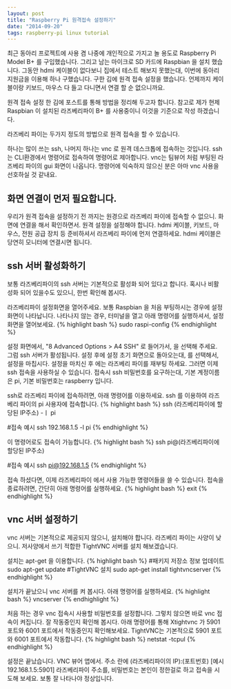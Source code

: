 ```yaml
---
layout: post
title: "Raspberry Pi 원격접속 설정하기"
date: "2014-09-20"
tags: raspberry-pi linux tutorial
---
```


최근 동아리 프로젝트에 사용 겸 나중에 개인적으로 가지고 놀 용도로 Raspberry Pi Model B+ 를 구입했습니다.
그리고 남는 마이크로 SD 카드에 Raspbian 을 설치 했습니다.
그동안 hdmi 케이블이 없다보니 집에서 테스트 해보지 못했는대, 이번에 동아리 지원금을 이용해 하나 구했습니다.
구한 김에 원격 접속 설정을 했습니다. 언제까지 케이블이랑 키보드, 마우스 다 들고 다니면서 연결 할 순 없으니까요.

원격 접속 설정 한 김에 포스트를 통해 방법을 정리해 두고자 합니다.
참고로 제가 현제 Raspbian 이 설치된 라즈베리파이 B+ 를 사용중이니 이것을 기준으로 작성 하겠습니다.

라즈베리 파이는 두가지 정도의 방법으로 원격 접속을 할 수 있습니다.

하나는 많이 쓰는 ssh, 나머지 하나는 vnc 로 원격 데스크톱에 접속하는 것입니다.
ssh 는 CLI환경에서 명령어로 접속하여 명령어로 제아합니다. vnc는 팀뷰어 처럼 부팅된 라즈베리 파이의 gui 화면이 나옵니다.
명령어에 익숙하지 않으신 분은 아마 vnc 사용을 선호하실 것 같내요.

## 화면 연결이 먼저 필요합니다.

우리가 원격 접속을 설정하기 전 까지는 원경으로 라즈베리 파이에 접속할 수 없으니. 화면에 연결을 해서 확인하면서.
원격 설정을 설정해야 합니다. hdmi 케이블, 키보드, 마우스, 전원 공급 장치 등 준비하셔서 라즈베리 파이에 먼저 연결하세요.
hdmi 케이블은 당연히 모니터에 연결시면 됩니다.

## ssh 서버 활성화하기

보통 라즈베리파이의 ssh 서버는 기본적으로 활성화 되어 있다고 합니다. 혹시나 비활성화 되어 있을수도 있으니,
한번 확인해 봅시다.

라즈베리파이 설정화면을 열어주세요. 보통 Raspbian 을 처음 부팅하시는 경우에 설정 화면이 나타납니다.
나타나지 않는 경우, 터미널을 열고 아래 명령어를 실행하셔서, 설정 화면을 열어보세요.
{% highlight bash %}
sudo raspi-config
{% endhighlight %}

설정 화면에서, "8 Advanced Options > A4 SSH" 로 들어가서, <Enable> 을 선택해 주세요.
그럼 ssh 서버가 활성됩니다. 설정 후에 설정 초기 화면으로 돌아오는대, <Finish> 를 선택해서, 설정을 마칩시다.
설정을 마치신 후 에는 라즈베리 파이를 재부팅 하세요. 그러면 이제 ssh 접속을 사용하실 수 있습니다.
접속시 ssh 비밀번호를 요구하는대, 기본 계정이름은 pi, 기본 비밀번호는 raspberry 입니다.

ssh로 라즈베리 파이에 접속하려면, 아래 명령어를 이용하세요. ssh 를 이용하여 라즈베리 파이의 pi 사용자에 접속합니다.
{% highlight bash %}
ssh (라즈베리파이에 할당된 IP주소) -ㅣ pi

#접속 예시
ssh 192.168.1.5 -l pi
{% endhighlight %}

이 명령어로도 접속이 가능합니다.
{% highlight bash %}
ssh pi@(라즈베리파이에 할당된 IP주소)

#접속 예시
ssh pi@192.168.1.5
{% endhighlight %}

접속 하셨다면, 이제 라즈베리파이 에서 사용 가능한 명령어들을 쓸 수 있습니다.
접속을 종료하려면, 간단히 아래 명령어를 실행하세요.
{% highlight bash %}
exit
{% endhighlight %}

## vnc 서버 설정하기

vnc 서버는 기본적으로 제공되지 않으니, 설치해야 합니다. 라즈베리 파이는 사양이 낮으니.
저사양에서 쓰기 적합한 TightVNC 서버를 설치 해보겠습니다.

설치는 apt-get 을 이용합니다.
{% highlight bash %}
#패키지 저장소 정보 업데이트
sudo apt-get update
#TightVNC 설치
sudo apt-get install tightvncserver
{% endhighlight %}

설치가 끝났으니 vnc 서버를 켜 봅시다. 아래 명령어를 실행하세요.
{% highlight bash %}
vncserver
{% endhighlight %}

처음 하는 경우 vnc 접속시 사용할 비밀번호를 설정합니다. 그렇치 않으면 바로 vnc 접속이 켜집니다.
잘 작동중인지 확인해 봅시다. 아래 명령어를 통해 Xtightvnc 가 5901 포트와 6001 포트에서 작동중인지 확인해보세요.
TightVNC는 기본적으로 5901 포트와 6001 포트에서 작동합니다.
{% highlight bash %}
netstat -tcpul
{% endhighlight %}

설정은 끝났습니다. VNC 뷰어 앱에서. 주소 란에 (라즈베리파이의 IP):(포트번호) [예시 192.168.1.5:5901] 라즈베리파이 주소를,
비밀번호는 본인이 정한걸로 하고 접속을 시도해 보세요. 보통 잘 나타나야 정상입니다.
